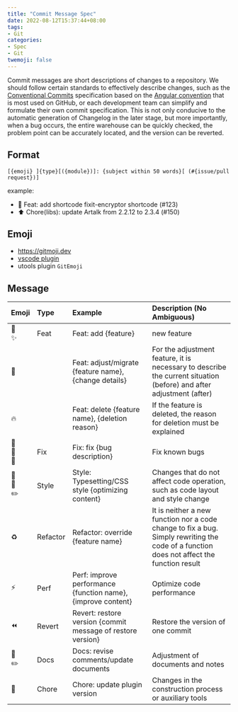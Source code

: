 ```yaml
---
title: "Commit Message Spec"
date: 2022-08-12T15:37:44+08:00
tags:
- Git
categories:
- Spec
- Git
twemoji: false
---
```


Commit messages are short descriptions of changes to a repository. We should follow certain standards to effectively describe changes, such as the [Conventional Commits](https://www.conventionalcommits.org/en/v1.0.0-beta.4/) specification based on the [Angular convention](https://github.com/angular/angular/blob/68a6a07/CONTRIBUTING.md#commit) that is most used on GitHub, or each development team can simplify and formulate their own commit specification. This is not only conducive to the automatic generation of Changelog in the later stage, but more importantly, when a bug occurs, the entire warehouse can be quickly checked, the problem point can be accurately located, and the version can be reverted.

<!--more-->

## Format

`[{emoji} ]{type}[({module})]: {subject within 50 words}[ (#{issue/pull request})]`

example:

- :tada: Feat: add shortcode fixit-encryptor shortcode (#123)
- :arrow_up: Chore(libs): update Artalk from 2.2.12 to 2.3.4 (#150)

## Emoji

- https://gitmoji.dev
- [vscode plugin](https://github.com/maixiaojie/git-emoji-zh.git)
- utools plugin `GitEmoji`

## Message

| Emoji                                         | Type     | Example                                                      | Description (No Ambiguous)                                   |
| :-------------------------------------------- | :------- | :----------------------------------------------------------- | :----------------------------------------------------------- |
| :tada:  <br>:sparkles:                        | Feat     | Feat: add {feature}                                          | new feature                                                  |
| :truck:                                       |          | Feat: adjust/migrate {feature name}, {change details}        | For the adjustment feature, it is necessary to describe the current situation (before) and after adjustment (after) |
| :fire:                                        |          | Feat: delete {feature name}, {deletion reason}               | If the feature is deleted, the reason for deletion must be explained |
| :bug: <br>:construction: <br>:rotating_light: | Fix      | Fix: fix {bug description}                                   | Fix known bugs                                               |
| :art: <br>:lipstick: <br>:pencil2:            | Style    | Style: Typesetting/CSS style {optimizing content}            | Changes that do not affect code operation, such as code layout and style change |
| :recycle:                                     | Refactor | Refactor: override {feature name}                            | It is neither a new function nor a code change to fix a bug. Simply rewriting the code of a function does not affect the function result |
| :zap:                                         | Perf     | Perf: improve performance {function name}, {improve content} | Optimize code performance                                    |
| :rewind:                                      | Revert   | Revert: restore version {commit message of restore version}  | Restore the version of one commit                            |
| :pencil: <br>:pencil2:                              | Docs     | Docs: revise comments/update documents                     | Adjustment of documents and notes                            |
| :wrench:                                      | Chore    | Chore: update plugin version                                 | Changes in the construction process or auxiliary tools       |
